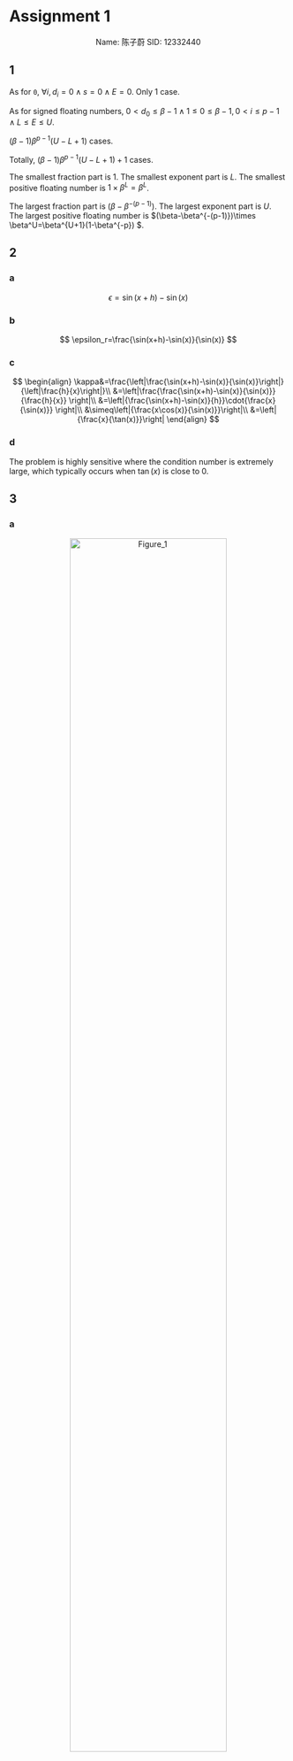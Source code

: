 # Assignment 1

<center>Name: 陈子蔚	SID: 12332440</center>

## 1

As for `0`, $\forall i, d_i=0\wedge s=0\wedge E=0$. Only $1$ case.

As for signed floating numbers, $0<d_0\le\beta-1\wedge1\le0\le\beta-1,0<i\le p-1\wedge L\le E\le U$. 

$(\beta-1)\beta^{p-1}(U-L+1)$ cases.

Totally, $(\beta-1)\beta^{p-1}(U-L+1)+1$ cases.

The smallest fraction part is $1$. The smallest exponent part is $L$. The smallest positive floating number is $1\times\beta^L=\beta^L$.

The largest fraction part is $(\beta-\beta^{-(p-1)})$. The largest exponent part is $U$. The largest positive floating number is $(\beta-\beta^{-(p-1)})\times \beta^U=\beta^{U+1}(1-\beta^{-p}) $.

## 2

### a

$$
\epsilon=\sin(x+h)-\sin(x)
$$

### b

$$
\epsilon_r=\frac{\sin(x+h)-\sin(x)}{\sin(x)}
$$

### c

$$
\begin{align}
\kappa&=\frac{\left|\frac{\sin(x+h)-\sin(x)}{\sin(x)}\right|}{\left|\frac{h}{x}\right|}\\
&=\left|\frac{\frac{\sin(x+h)-\sin(x)}{\sin(x)}}{\frac{h}{x}}
\right|\\
&=\left|{\frac{\sin(x+h)-\sin(x)}{h}}\cdot{\frac{x}{\sin(x)}}
\right|\\
&\simeq\left|{\frac{x\cos(x)}{\sin(x)}}\right|\\
&=\left|{\frac{x}{\tan(x)}}\right|
\end{align}
$$

### d

The problem is highly sensitive where the condition number is extremely large, which typically occurs when $\tan(x)$ is close to $0$.

## 3

### a

<center><img src=".\As1.assets\Figure_1.svg" alt="Figure_1" style="width:75%;" /></center>

### b

<center><img src=".\As1.assets\Figure_2.svg" alt="Figure_2" style="width:75%;" /></center>

## 4

### b

A tolerance such that it is less than the machine epsilon was used, which is a reasonable estimate for when to stop the series summation.

### Output

```log
# x_list: [1, -1, 5, -5, 10, -10, 15, -15, 20, -20]
19
19
37
37
53
53
68
68
83
83
# max order
[(1, 2.7182818284590455, 2.718281828459045, 4.440892098500626e-16),
(-1, 0.36787944117144245, 0.36787944117144233, 1.1102230246251565e-16), 
(5, 148.4131591025766, 148.4131591025766, 0.0), 
(-5, 0.006737946999084642, 0.006737946999085467, 8.248610128269718e-16), 
(10, 22026.465794806714, 22026.465794806718, 3.637978807091713e-12), 
(-10, 4.5399929670419935e-05, 4.5399929762484854e-05, 9.206491905638936e-14), 
(15, 3269017.3724721107, 3269017.3724721107, 0.0), 
(-15, 3.059100025508472e-07, 3.059023205018258e-07, 7.682049021416746e-12), 
(20, 485165195.40979046, 485165195.4097903, 1.7881393432617188e-07), 
(-20, 6.147561848704381e-09, 2.061153622438558e-09, 4.086408226265824e-09)]
# [(x, my_exp, builtin_exp, error)]
```

## 5

$$
\begin{align}
\lVert x\rVert_1&=\sum_{1\le i\le n}{|x_i|}\\
\lVert x\rVert_2&=\sqrt{\sum_{1\le i\le n}{|x_i|^2}}\\
\lVert x\rVert_\infty&=\max_{1\le i\le n}{|x_i|}
\end{align}
$$

Notice that,
$$
\forall i,|x_i|\le\sum_{1\le i\le n}{|x_i|}=\lVert x\rVert_1
$$
As for the 1st inequality,
$$
\begin{align}
\lVert x\rVert_2^2&=\sum_{1\le i\le n}{|x_i|^2}=\sum_{1\le i\le n}{|x_i|\cdot |x_i|}\\
&\le \sum_{1\le i\le n}{|x_i|\cdot \lVert x\rVert_1}=\lVert x\rVert_1\cdot\sum_{1\le i\le n}{|x_i|}=\lVert x\rVert_1^2\\
\end{align}
$$
Since $\lVert x\rVert_2\ge0\wedge\lVert x\rVert_1\ge0$,
$$
\lVert x\rVert_2\le\lVert x\rVert_1
$$
Then,
$$
\begin{align}
\lVert x\rVert_1=\sum_{1\le i\le n}{|x_i|}=x^\top[1,\cdots,1]^\top\le \lVert x\rVert_2\cdot\lVert [1,\cdots,1]^\top\rVert_2=\sqrt{n}\lVert x\rVert_2
\end{align}
$$
Thus, 
$$
\lVert x\rVert_2\le\lVert x\rVert_1\le\sqrt{n}\lVert x\rVert_2
$$
As for the 2nd inequality, suppose $j=\arg{\max_{0\le i \le n}{|x_i|}}$,
$$
\lVert x\rVert_\infty^2=x_j^2\le\sum_{1\le i\le n, i\neq j}{x_i}^2+x_j^2=\sum_{1\le i\le n}{x_i}^2=\lVert x\rVert_2^2
$$
That is,
$$
\lVert x\rVert_\infty \le\lVert x\rVert_2
$$
Notice that,
$$
\forall i,|x_i|\le|x_j|
$$
Then,
$$
\lVert x\rVert_2=\sqrt{\sum_{1\le i\le n}{|x_i|^2}}\le \sqrt{\sum_{1\le i\le n}{|x_j|^2}}=\sqrt{n|x_j|^2}=\sqrt{n}|x_j|=\sqrt{n}\lVert x\rVert_\infty
$$


## 6

### a&b

$$
\left[\begin{array}{ccc|c}
1 & 1 & 0 & 2\\
1 & 2 & 1 & 4\\
1 & 3 & 2 & 6
\end{array}\right]
\xrightarrow{r_2-r_1,r_3-r_1}
\left[\begin{array}{ccc|c}
1 & 1 & 0 & 2\\
0 & 1 & 1 & 2\\
0 & 2 & 2 & 4
\end{array}\right]
\xrightarrow{r_2-\frac{1}{2}r_3}
\left[\begin{array}{ccc|c}
1 & 1 & 0 & 2\\
0 & 1 & 1 & 2\\
0 & 0 & 0 & 0
\end{array}\right]
$$

There are only 2 pivots in  $A$ and $b\in c(A)$ since $x=[1,1,1]^\top$ is a possible solution.

Thus, $A$ is singular and there are infinite solutions to $Ax=b$.

### c

$$
\begin{align}
\lVert A\rVert_1&=\max_{1\le j\le n }{\lVert A_{(:,j)}\rVert_1}=6\\
\lVert A\rVert_\infty&=\max_{1\le i\le n }{\lVert A_{(i,:)}\rVert_1}=6
\end{align}
$$

### d

Since $A$ is singular,
$$
\text{cond}(A)=\infty
$$

## 7

### a

Note that $L$ here is the $L^{-1}$ in the slide.
$$
\begin{align}
U&=L_mP_m\cdots L_1P_1A=LPA\\
P&=P_m\cdots P_1\\
L&=L_m\cdots L_1P_1P^\top
\end{align}
$$

### b

$$
\begin{align}
Ax=b&\Leftrightarrow LPAx=\textcolor{blue}{Ux=LPb}\\
A[x_1, \cdots, x_n]=[b_1,\cdots, b_n]&\Leftrightarrow I=[e_1,\cdots,e_n]=AA^{-1}
\end{align}
$$

### c

$$
\text{cond}(A)=\lVert A\rVert\lVert A^{-1}\rVert
$$

### Output

```log
# P
[[0. 1. 0.]
 [0. 0. 1.]
 [1. 0. 0.]]
# L
[[ 1.    0.    0.  ]
 [-1.    1.    0.  ]
 [ 0.25 -0.5   1.  ]]
# U
[[4.  4.  2. ]
 [0.  2.  2. ]
 [0.  0.  0.5]]
# A_inv
[[ 1.   1.  -1. ]
 [-2.  -1.   1.5]
 [ 2.   0.5 -1. ]]
# A_inv @ A
[[1. 0. 0.]
 [0. 1. 0.]
 [0. 0. 1.]]
# cond_1
60.0
# cond_inf
63.0
```

## 8

The code of `LPU_factorization` and `Ux_equal_b_solution` in [7](# 7) is also used here. Moreover, the package `scipy` is used to check the correctness.

### Output

```log
[-28.28427125  20.          10.         -30.          14.14213562
  20.           0.         -30.           7.07106781  25.
  20.         -35.35533906  25.        ]
[ 0.00000000e+00  0.00000000e+00 -3.55271368e-15 -1.77635684e-15
  0.00000000e+00  0.00000000e+00  8.88178420e-16  0.00000000e+00
  0.00000000e+00  0.00000000e+00  8.88178420e-16  4.44089210e-15
  7.10542736e-15]
# solutions by the manual program
[-28.28427125  20.          10.         -30.          14.14213562
  20.           0.         -30.           7.07106781  25.
  20.         -35.35533906  25.        ]
[ 0.00000000e+00  0.00000000e+00 -3.55271368e-15 -1.77635684e-15
  0.00000000e+00  0.00000000e+00  8.88178420e-16  0.00000000e+00
  0.00000000e+00  0.00000000e+00  8.88178420e-16  4.44089210e-15
  0.00000000e+00]
# solutions by scipy
```
